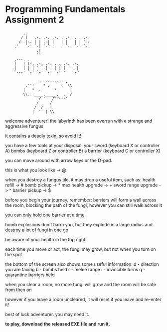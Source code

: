 # Programming Fundamentals Assignment 2

```
        ,.                                 
       / |   ,-. ,-. ,-. . ,-. . . ,-.     
      /--|-. | | ,-| |   | |   | | `-.     
    ,'   `-' `-| `-^ '   ' `-' `-' `-'     
              ,|                          
              `'                           
    ,---. .                                
    |   | |-. ,-. ,-. . . ,-. ,-.         
    |   | | | `-. |   | | |   ,-|         
    `---' `-' `-' `-' `-' '   `-^         

             _....------...,              
         ,'''    * .     .  \\             
        |   *  .      *      |            
        \\...____,_____,  .  /              
               / '   /^^---'               
              /     /                     
             /  /   |                     
            |  '  | \\                     
```
welcome adventurer!
the labyrinth has been overrun with
a strange and aggressive fungus
	
it contains a deadly toxin, so avoid it!
	
you have a few tools at your disposal:
  your sword (keyboard X or controller A)
  bombs (keyboard Z or controller B)
  a barrier (keyboard C or controller X)
	
you can move around with arrow keys or the D-pad.

this is what you look like -> @

when you destroy a fungus tile, it may
drop a useful item, such as:
  health refill ->       #
  bomb pickup ->         *
  max health upgrade ->  +
  sword range upgrade -> ^
  barrier pickup ->      $

before you begin your journey, remember:
  barriers will form a wall across the
  room, blocking the path of the fungi,
  however you can still walk across it

  you can only hold one barrier at a time

  bomb explosions don't harm you, but
  they explode in a large radius and
  destroy a lot of fungi in one go

  be aware of your health in the top right

  each time you move or act, the fungi may
  grow, but not when you turn on the spot

the bottom of the screen also shows some
useful information:
  d - direction you are facing
  b - bombs held
  r - melee range
  i - invincible turns
  q - quarantine barriers held

when you clear a room, no more fungi will
grow and the room will be safe from then on

however if you leave a room uncleared, it
will reset if you leave and re-enter it!

best of luck adventurer. you may need it.

**to play, download the released EXE file and run it.**
